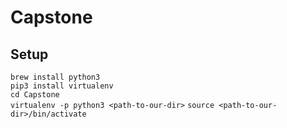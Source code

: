 # Capstone

## Setup
`brew install python3`
<br>
`pip3 install virtualenv`
<br>
`cd Capstone`
<br>
`virtualenv -p python3 <path-to-our-dir>`
`source <path-to-our-dir>/bin/activate`
